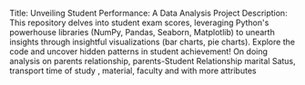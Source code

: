 Title: Unveiling Student Performance: A Data Analysis Project
Description: This repository delves into student exam scores, leveraging Python's powerhouse libraries (NumPy, Pandas, Seaborn, Matplotlib) 
to unearth insights through insightful visualizations (bar charts, pie charts). 
Explore the code and uncover hidden patterns in student achievement!
On doing analysis on parents relationship,
parents-Student Relationship
marital Satus,
transport 
time of study ,
material, faculty and with more attributes

